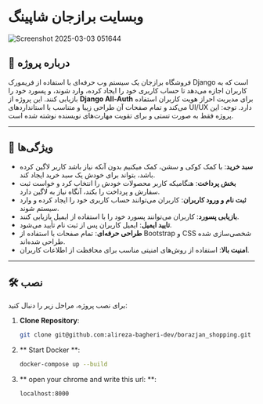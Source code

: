 # وبسایت برازجان شاپینگ
![Screenshot 2025-03-03 051644](https://github.com/user-attachments/assets/47268022-a17e-4ef3-b22c-31b523228f8e)


## 📌 درباره پروژه

فروشگاه برازجان یک سیستم وب حرفه‌ای با استفاده از فریمورک Django است که به کاربران اجازه می‌دهد تا حساب کاربری خود را ایجاد کرده، وارد شوند، و پسورد خود را بازیابی کنند. این پروژه از **Django All-Auth** برای مدیریت احراز هویت کاربران استفاده می‌کند و تمام صفحات آن طراحی زیبا و متناسب با استانداردهای UI/UX دارد.
توجه: این پروژه فقط به صورت تستی و برای تقویت مهارت‌های نویسنده نوشته شده است.

---

## 🚀 ویژگی‌ها

- **سبد خرید**: با کمک کوکی و سشن، کمک میکنیم بدون آنکه نیاز باشد کاربر لاگین کرده باشد، بتواند برای خودش یک سبد خرید ایجاد کند.
- **بخش پرداخت**: هنگامیکه کاربر محصولات خودش را انتخاب کرد و خواست ثبت سفارش و پرداخت را بکند، آنگاه نیاز به لاگین دارد.
- **ثبت نام و ورود کاربران**: کاربران می‌توانند حساب کاربری خود را ایجاد کرده و وارد سیستم شوند.
- **بازیابی پسورد**: کاربران می‌توانند پسورد خود را با استفاده از ایمیل بازیابی کنند.
- **تایید ایمیل**: ایمیل کاربران پس از ثبت نام تأیید می‌شود.
- **طراحی حرفه‌ای**: تمام صفحات با استفاده از Bootstrap و CSS شخصی‌سازی شده طراحی شده‌اند.
- **امنیت بالا**: استفاده از روش‌های امنیتی مناسب برای محافظت از اطلاعات کاربران.


---

## 🛠️ نصب

برای نصب پروژه، مراحل زیر را دنبال کنید:


1. **Clone Repository**:
   ```bash
   git clone git@github.com:alireza-bagheri-dev/borazjan_shopping.git

2. ** Start Docker **:
   ```bash
   docker-compose up --build

3. ** open your chrome and write this url: **:
   ```bash
   localhost:8000

